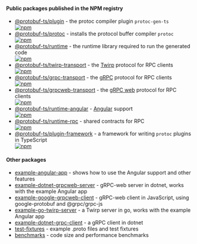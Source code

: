 

#### Public packages published in the NPM registry

- [@protobuf-ts/plugin](./plugin) - the protoc compiler plugin `protoc-gen-ts`  
  [![npm](https://img.shields.io/npm/v/@protobuf-ts/plugin?style=flat-square)](https://www.npmjs.com/package/@protobuf-ts/plugin)
- [@protobuf-ts/protoc](./protoc) - installs the protocol buffer compiler `protoc`  
  [![npm](https://img.shields.io/npm/v/@protobuf-ts/protoc?style=flat-square)](https://www.npmjs.com/package/@protobuf-ts/protoc)  
- [@protobuf-ts/runtime](./runtime) - the runtime library required to run the generated code  
  [![npm](https://img.shields.io/npm/v/@protobuf-ts/runtime?style=flat-square)](https://www.npmjs.com/package/@protobuf-ts/runtime)  
- [@protobuf-ts/twirp-transport](./twirp-transport) - the [Twirp](https://github.com/twitchtv/twirp) protocol for RPC clients  
  [![npm](https://img.shields.io/npm/v/@protobuf-ts/twirp-transport?style=flat-square)](https://www.npmjs.com/package/@protobuf-ts/twirp-transport)  
- [@protobuf-ts/grpc-transport](./grpc-transport) - the [gRPC](https://grpc.io/) protocol for RPC clients  
  [![npm](https://img.shields.io/npm/v/@protobuf-ts/grpc-transport?style=flat-square)](https://www.npmjs.com/package/@protobuf-ts/grpc-transport)
- [@protobuf-ts/grpcweb-transport](./grpcweb-transport) - the [gRPC web](https://github.com/grpc/grpc-web) protocol for RPC clients  
  [![npm](https://img.shields.io/npm/v/@protobuf-ts/grpcweb-transport?style=flat-square)](https://www.npmjs.com/package/@protobuf-ts/grpcweb-transport)
- [@protobuf-ts/runtime-angular](./runtime-angular) - [Angular](https://angular.io/) support  
  [![npm](https://img.shields.io/npm/v/@protobuf-ts/runtime-angular?style=flat-square)](https://www.npmjs.com/package/@protobuf-ts/runtime-angular)
- [@protobuf-ts/runtime-rpc](./runtime-rpc) - shared contracts for RPC  
  [![npm](https://img.shields.io/npm/v/@protobuf-ts/runtime-rpc?style=flat-square)](https://www.npmjs.com/package/@protobuf-ts/runtime-rpc)
- [@protobuf-ts/plugin-framework](./plugin-framework) - a framework for writing `protoc` plugins in TypeScript  
  [![npm](https://img.shields.io/npm/v/@protobuf-ts/plugin-framework?style=flat-square)](https://www.npmjs.com/package/@protobuf-ts/plugin-framework)



#### Other packages

- [example-angular-app](./example-angular-app) - shows how to use the Angular support and other features
- [example-dotnet-grpcweb-server](./example-dotnet-grpcweb-server) - gRPC-web server in dotnet, works with the example Angular app
- [example-google-grpcweb-client](./example-google-grpcweb-client) - gRPC-web client in JavaScript, using google-protobuf and @grpc/grpc-js
- [example-go-twirp-server](example-go-twirp-server) - a Twirp server in go, works with the example Angular app
- [example-dotnet-grpc-client](./example-dotnet-grpc-client) - a gRPC client in dotnet
- [test-fixtures](./test-fixtures) - example .proto files and test fixtures
- [benchmarks](./benchmarks) - code size and performance benchmarks
